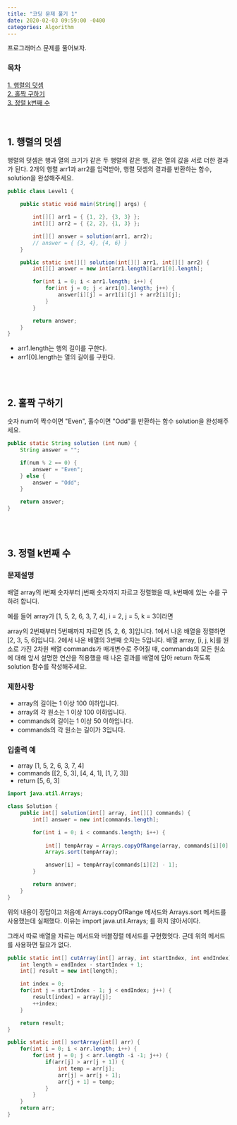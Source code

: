 ```yaml
---
title: "코딩 문제 풀기 1"
date: 2020-02-03 09:59:00 -0400
categories: Algorithm
---
```


프로그래머스 문제를 풀어보자.

### 목차
[1. 행렬의 덧셈](#1-행렬의-덧셈)<br>
[2. 홀짝 구하기](#2-홀짝-구하기)<br>
[3. 정렬 k번째 수](#3-정렬-k번째-수)<br>
<br><br>

## 1. 행렬의 덧셈

행렬의 덧셈은 행과 열의 크기가 같은 두 행렬의 같은 행, 같은 열의 값을 서로 더한 결과가 된다. 2개의 행렬 arr1과 arr2를 입력받아, 행렬 덧셈의 결과를 반환하는 함수, solution을 완성해주세요.

```java
public class Level1 {

    public static void main(String[] args) {

        int[][] arr1 = { {1, 2}, {3, 3} };
        int[][] arr2 = { {2, 2}, {1, 3} };

        int[][] answer = solution(arr1, arr2);
        // answer = { {3, 4}, {4, 6} }
    }

    public static int[][] solution(int[][] arr1, int[][] arr2) {
        int[][] answer = new int[arr1.length][arr1[0].length];

        for(int i = 0; i < arr1.length; i++) {
            for(int j = 0; j < arr1[0].length; j++) {
                answer[i][j] = arr1[i][j] + arr2[i][j];
            }
        }

        return answer;
    }
}
```

- arr1.length는 행의 길이를 구한다.
- arr1[0].length는 열의 길이를 구한다.

<br><br>

## 2. 홀짝 구하기

숫자 num이 짝수이면 "Even", 홀수이면 "Odd"를 반환하는 함수 solution을 완성해주세요.

```java
public static String solution (int num) {
    String answer = "";

    if(num % 2 == 0) {
        answer = "Even";
    } else {
        answer = "Odd";
    }

    return answer;
}
```

<br><br>


## 3. 정렬 k번째 수

### 문제설명 
배열 array의 i번째 숫자부터 j번째 숫자까지 자르고 정렬했을 때, k번째에 있는 수를 구하려 합니다.

예를 들어 array가 [1, 5, 2, 6, 3, 7, 4], i = 2, j = 5, k = 3이라면

array의 2번째부터 5번째까지 자르면 [5, 2, 6, 3]입니다.
1에서 나온 배열을 정렬하면 [2, 3, 5, 6]입니다.
2에서 나온 배열의 3번째 숫자는 5입니다.
배열 array, [i, j, k]를 원소로 가진 2차원 배열 commands가 매개변수로 주어질 때, commands의 모든 원소에 대해 앞서 설명한 연산을 적용했을 때 나온 결과를 배열에 담아 return 하도록 solution 함수를 작성해주세요.

### 제한사항
- array의 길이는 1 이상 100 이하입니다.
- array의 각 원소는 1 이상 100 이하입니다.
- commands의 길이는 1 이상 50 이하입니다.
- commands의 각 원소는 길이가 3입니다.

### 입출력 예
- array	[1, 5, 2, 6, 3, 7, 4]	
- commands [[2, 5, 3], [4, 4, 1], [1, 7, 3]]
- return [5, 6, 3]


```java
import java.util.Arrays;

class Solution {
    public int[] solution(int[] array, int[][] commands) {
        int[] answer = new int[commands.length];

        for(int i = 0; i < commands.length; i++) {
            
            int[] tempArray = Arrays.copyOfRange(array, commands[i][0] - 1, commands[i][1]);
            Arrays.sort(tempArray);

            answer[i] = tempArray[commands[i][2] - 1];
        }

        return answer;
    }
}
```

위의 내용이 정답이고 처음에 Arrays.copyOfRange 메서드와 Arrays.sort 메서드를 사용했는데 실패했다. 이유는 import java.util.Arrays; 를 하지 않아서이다.

그래서 따로 배열을 자르는 메서드와 버블정렬 메서드를 구현했엇다.
근데 위의 메서드를 사용하면 필요가 없다.
```java
public static int[] cutArray(int[] array, int startIndex, int endIndex) {
    int length = endIndex - startIndex + 1;
    int[] result = new int[length];

    int index = 0;
    for(int j = startIndex - 1; j < endIndex; j++) {
        result[index] = array[j];
        ++index;
    }

    return result;
}

public static int[] sortArray(int[] arr) {
    for(int i = 0; i < arr.length; i++) {
        for(int j = 0; j < arr.length -i -1; j++) {
            if(arr[j] > arr[j + 1]) {
                int temp = arr[j];
                arr[j] = arr[j + 1];
                arr[j + 1] = temp;
            }
        }
    }
    return arr;
}
```
